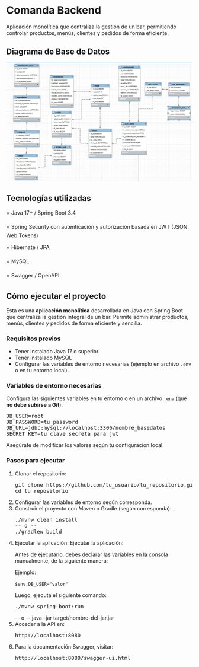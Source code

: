 <h1>Comanda Backend</h1
<p>Aplicación monolítica que centraliza la gestión de un bar, permitiendo controlar productos, menús, clientes y pedidos de forma eficiente.</p>

<h2>Diagrama de Base de Datos</h2>
<img src="images/diagram-db.png" alt="Diagrama de la base de datos" />

<h2>Tecnologías utilizadas</h2>
<p>⭐️ Java 17+ / Spring Boot 3.4</p>
<p>⭐️ Spring Security con autenticación y autorización basada en JWT (JSON Web Tokens)</p>
<p>⭐️ Hibernate / JPA</p>
<p>⭐️ MySQL</p>
<p>⭐️ Swagger / OpenAPI</p>

<h2>Cómo ejecutar el proyecto</h2>

<p>Esta es una <strong>aplicación monolítica</strong> desarrollada en Java con Spring Boot que centraliza la gestión integral de un bar. Permite administrar productos, menús, clientes y pedidos de forma eficiente y sencilla.</p>

<h3>Requisitos previos</h3>
<ul>
  <li>Tener instalado Java 17 o superior.</li>
  <li>Tener instalado MySQL </li>
  <li>Configurar las variables de entorno necesarias (ejemplo en archivo <code>.env</code> o en tu entorno local).</li>
</ul>

<h3>Variables de entorno necesarias</h3>
<p>Configura las siguientes variables en tu entorno o en un archivo <code>.env</code> (que <strong>no debe subirse a Git</strong>):</p>

<pre>
DB_USER=root
DB_PASSWORD=tu_password
DB_URL=jdbc:mysql://localhost:3306/nombre_basedatos
SECRET_KEY=tu_clave_secreta_para_jwt
</pre>

<p>Asegúrate de modificar los valores según tu configuración local.</p>

<h3>Pasos para ejecutar</h3>
<ol>
  <li>Clonar el repositorio:
    <pre>git clone https://github.com/tu_usuario/tu_repositorio.git
cd tu_repositorio</pre>
  </li>
  <li>Configurar las variables de entorno según corresponda.</li>
  <li>Construir el proyecto con Maven o Gradle (según corresponda):
    <pre>./mvnw clean install
-- o --
./gradlew build</pre>
  </li>
  <li>Ejecutar la aplicación:
   Ejecutar la aplicación:
  <p>Antes de ejecutarlo, debes declarar las variables en la consola manualmente, de la siguiente manera:</p>
    <p>Ejemplo: </p>
  <p><code>$env:DB_USER="valor"</code></p>
  <p>Luego, ejecuta el siguiente comando:</p>
  <pre>./mvnw spring-boot:run</pre>
-- o --
java -jar target/nombre-del-jar.jar</pre>
  </li>
  <li>Acceder a la API en:
    <pre>http://localhost:8080</pre>
  </li>
  <li>Para la documentación Swagger, visitar:
    <pre>http://localhost:8080/swagger-ui.html</pre>
  </li>
</ol>
